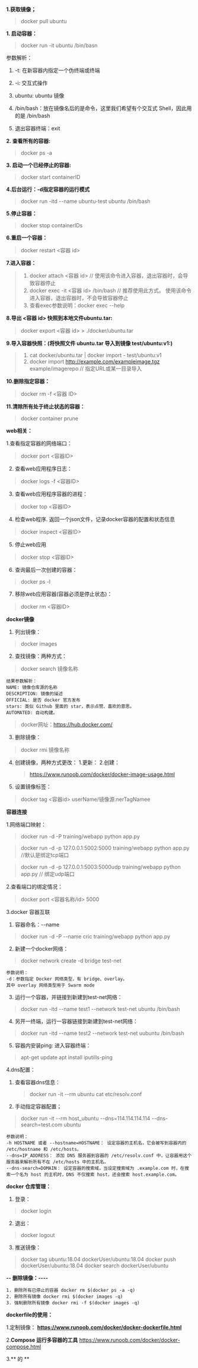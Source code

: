 **1.获取镜像；**
> docker pull ubuntu

**1. 启动容器：**
> docker run -it ubuntu /bin/basn

参数解析：
1.  -t: 在新容器内指定一个伪终端或终端
1. -i: 交互式操作
1. ubuntu: ubuntu 镜像
1. /bin/bash：放在镜像名后的是命令，这里我们希望有个交互式 Shell，因此用的是 /bin/bash

1. 退出容器终端：exit

**2. 查看所有的容器:**
> docker ps -a

**3. 启动一个已经停止的容器:**
> docker start containerID

**4.后台运行：-d指定容器的运行模式**
> docker run -itd --name ubuntu-test ubuntu /bin/bash

**5.停止容器：**
> docker stop containerIDs

**6.重启一个容器：**
> docker restart <容器 id>

**7.进入容器：**
> 1. docker attach <容器 id> // 使用该命令进入容器，退出容器时，会导致容器停止
> 2. docker exec -it  <容器 id> /bin/bash // 推荐使用此方式。 使用该命令进入容器，退出容器时，不会导致容器停止
> 3. 查看exec参数说明：docker exec --help

**8.导出 <容器 id> 快照到本地文件ubuntu.tar:**
> docker export  <容器 id> > ./docker/ubuntu.tar

**9.导入容器快照：(将快照文件 ubuntu.tar 导入到镜像 test/ubuntu:v1:)**
> 1. cat docker/ubuntu.tar | docker import - test/ubuntu:v1
> 1. docker import http://example.com/exampleimage.tgz example/imagerepo // 指定URL或某一目录导入

**10.删除指定容器：**
> docker rm -f <容器 ID>

**11.清除所有处于终止状态的容器：**
> docker container prune

**web相关：**

1.查看指定容器的网络端口：
> docker port <容器ID>
2. 查看web应用程序日志：
> docker logs -f <容器ID>
3. 查看web应用程序容器的进程：
> docker top <容器ID>
4. 检查web程序. 返回一个json文件，记录docker容器的配置和状态信息
> docker inspect <容器ID>

5. 停止web应用
> docker stop <容器ID>
6. 查询最后一次创建的容器：
> docker ps -l
7. 移除web应用容器(容器必须是停止状态)：
> docker rm <容器ID>

**docker镜像**

1. 列出镜像：
> docker images
2. 查找镜像：两种方式：
> docker search 镜像名称

    结果参数解析：
    NAME: 镜像仓库源的名称
    DESCRIPTION: 镜像的描述
    OFFICIAL: 是否 docker 官方发布
    stars: 类似 Github 里面的 star，表示点赞、喜欢的意思。
    AUTOMATED: 自动构建。

> docker网址：https://hub.docker.com/
3. 删除镜像：
> docker rmi 镜像名称
4. 创建镜像，两种方式更改：
    1.更新：
    2.创建：
    > https://www.runoob.com/docker/docker-image-usage.html
5. 设置镜像标签：
> docker tag <容器id> userName/镜像源:nerTagNamee

**容器连接**

1.网络端口映射：
> docker run -d -P training/webapp python app.py

> docker run -d -p 127.0.0.1:5002:5000 training/webapp python app.py  //默认是绑定tcp端口
 
> docker run -d -p 127.0.0.1:5003:5000udp training/webapp python app.py  // 绑定udp端口

2.查看端口的绑定情况：
> docker port <容器名称/id> 5000

3.docker 容器互联
1. 容器命名：--name
> docker run -d -P --name cric training/webapp python app.py

2. 新建一个docker网络：
> docker network create -d bridge test-net

    参数说明：
    -d：参数指定 Docker 网络类型，有 bridge、overlay。
    其中 overlay 网络类型用于 Swarm mode

3. 运行一个容器，并链接到新建到test-net网络：
> docker run -itd --name test1 --network test-net ubuntu /bin/bash

4. 另开一终端，运行一容器链接到新建到test-net网络：
> docker run -itd --name test2 --network test-net uubuntu /bin/bash

5. 容器内安装ping: 进入容器终端：
> apt-get update
> apt install iputills-ping

4.dns配置：

1. 查看容器dns信息：
    > docker run -it --rm ubuntu cat etc/resolv.conf

2. 手动指定容器配置；
> docker run -it --rm host_ubuntu --dns=114.114.114.114 --dns-search=test.com ubuntu

    参数说明：
    -h HOSTNAME 或者 --hostname=HOSTNAME： 设定容器的主机名，它会被写到容器内的 /etc/hostname 和 /etc/hosts。
    --dns=IP_ADDRESS： 添加 DNS 服务器到容器的 /etc/resolv.conf 中，让容器用这个服务器来解析所有不在 /etc/hosts 中的主机名。
    --dns-search=DOMAIN： 设定容器的搜索域，当设定搜索域为 .example.com 时，在搜索一个名为 host 的主机时，DNS 不仅搜索 host，还会搜索 host.example.com。
**docker 仓库管理：**
1.  登录：
> docker login

2. 退出：
> docker logout

3. 推送镜像：
> docker tag ubuntu:18.04 dockerUser/ubuntu:18.04
> docker push dockerUser/ubuntu:18.04
> docker search dockerUser/ubuntu

**-- 删除镜像：----**

    1. 删除所有已停止的容器 docker rm $(docker ps -a -q)
    2. 删除所有镜像 docker rmi $(docker images -q)
    3. 强制删除所有镜像 docker rmi -f $(docker images -q)

**dockerfile的使用：**

1.定制镜像：
**https://www.runoob.com/docker/docker-dockerfile.html**

2.**Compose 运行多容器的工具**
https://www.runoob.com/docker/docker-compose.html

3.** 的 **
